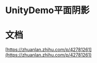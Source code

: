 # UnityDemo平面阴影

# 文档
[https://zhuanlan.zhihu.com/p/42781261](https://zhuanlan.zhihu.com/p/42781261)
